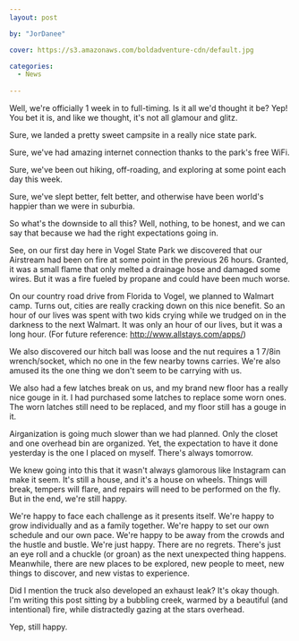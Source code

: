 ```yaml
---
layout: post

by: "JorDanee"

cover: https://s3.amazonaws.com/boldadventure-cdn/default.jpg

categories:
  - News
  
---
```


Well, we're officially 1 week in to full-timing. Is it all we'd thought it be? Yep! You bet it is, and like we thought, it's not all glamour and glitz.

Sure, we landed a pretty sweet campsite in a really nice state park.

Sure, we've had amazing internet connection thanks to the park's free WiFi.

Sure, we've been out hiking, off-roading, and exploring at some point each day this week.

Sure, we've slept better, felt better, and otherwise have been world's happier than we were in suburbia.

So what's the downside to all this? Well, nothing, to be honest, and we can say that because we had the right expectations going in.

See, on our first day here in Vogel State Park we discovered that our Airstream had been on fire at some point in the previous 26 hours. Granted, it was a small flame that only melted a drainage hose and damaged some wires. But it was a fire fueled by propane and could have been much worse.

On our country road drive from Florida to Vogel, we planned to Walmart camp. Turns out, cities are really cracking down on this nice benefit. So an hour of our lives was spent with two kids crying while we trudged on in the darkness to the next Walmart. It was only an hour of our lives, but it was a long hour. (For future reference: http://www.allstays.com/apps/)

We also discovered our hitch ball was loose and the nut requires a 1 7/8in wrench/socket, which no one in the few nearby towns carries. We're also amused its the one thing we don't seem to be carrying with us.

We also had a few latches break on us, and my brand new floor has a really nice gouge in it. I had purchased some latches to replace some worn ones. The worn latches still need to be replaced, and my floor still has a gouge in it.

Airganization is going much slower than we had planned. Only the closet and one overhead bin are organized. Yet, the expectation to have it done yesterday is the one I placed on myself. There's always tomorrow.

We knew going into this that it wasn't always glamorous like Instagram can make it seem. It's still a house, and it's a house on wheels. Things will break, tempers will flare, and repairs will need to be performed on the fly. But in the end, we're still happy.

We're happy to face each challenge as it presents itself. We're happy to grow individually and as a family together. We're happy to set our own schedule and our own pace. We're happy to be away from the crowds and the hustle and bustle. We're just happy. There are no regrets. There's just an eye roll and a chuckle (or groan) as the next unexpected thing happens. Meanwhile, there are new places to be explored, new people to meet, new things to discover, and new vistas to experience.

Did I mention the truck also developed an exhaust leak? It's okay though. I'm writing this post sitting by a bubbling creek, warmed by a beautiful (and intentional) fire, while distractedly gazing at the stars overhead.

Yep, still happy.